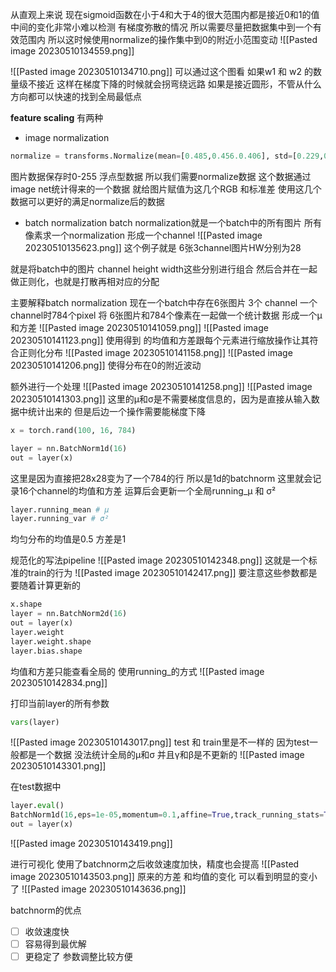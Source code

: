 从直观上来说
现在sigmoid函数在小于4和大于4的很大范围内都是接近0和1的值
中间的变化非常小难以检测
有梯度弥散的情况
所以需要尽量把数据集中到一个有效范围内
所以这时候使用normalize的操作集中到0的附近小范围变动
![[Pasted image 20230510134559.png]]

![[Pasted image 20230510134710.png]]
可以通过这个图看
如果w1 和 w2 的数量级不接近
这样在梯度下降的时候就会拐弯绕远路
如果是接近圆形，不管从什么方向都可以快速的找到全局最低点

**feature scaling**
有两种
- image normalization
```python
normalize = transforms.Normalize(mean=[0.485,0.456.0.406], std=[0.229,0.224,0.225])
```
图片数据保存时0-255 浮点型数据
所以我们需要normalize数据
这个数据通过image net统计得来的一个数据
就给图片赋值为这几个RGB 和标准差
使用这几个数据可以更好的满足normalize后的数据

- batch normalization
batch normalization就是一个batch中的所有图片 所有像素求一个normalization
形成一个channel
![[Pasted image 20230510135623.png]]
这个例子就是
6张3channel图片HW分别为28

就是将batch中的图片 channel height width这些分别进行组合
然后合并在一起做正则化，也就是打散再相对应的分配

主要解释batch normalization
现在一个batch中存在6张图片 3个 channel 一个channel时784个pixel
将 6张图片和784个像素在一起做一个统计数据
形成一个μ和方差
![[Pasted image 20230510141059.png]]
![[Pasted image 20230510141123.png]]
使用得到 的均值和方差跟每个元素进行缩放操作让其符合正则化分布
![[Pasted image 20230510141158.png]]
![[Pasted image 20230510141206.png]]
使得分布在0的附近波动

额外进行一个处理
![[Pasted image 20230510141258.png]]
![[Pasted image 20230510141303.png]]
这里的μ和σ是不需要梯度信息的，因为是直接从输入数据中统计出来的
但是后边一个操作需要能梯度下降

```python
x = torch.rand(100, 16, 784)

layer = nn.BatchNorm1d(16)
out = layer(x)
```
这里是因为直接把28x28变为了一个784的行
所以是1d的batchnorm
这里就会记录16个channel的均值和方差
运算后会更新一个全局running_μ 和 σ²
```python
layer.running_mean # μ
layer.running_var # σ²
```
均匀分布的均值是0.5
方差是1

规范化的写法pipeline
![[Pasted image 20230510142348.png]]
这就是一个标准的train的行为
![[Pasted image 20230510142417.png]]
要注意这些参数都是要随着计算更新的

```python
x.shape
layer = nn.BatchNorm2d(16)
out = layer(x)
layer.weight
layer.weight.shape
layer.bias.shape
```
均值和方差只能查看全局的 使用running_的方式
![[Pasted image 20230510142834.png]]

打印当前layer的所有参数
```python
vars(layer)
```
![[Pasted image 20230510143017.png]]
test 和 train里是不一样的
因为test一般都是一个数据 没法统计全局的μ和σ
并且γ和β是不更新的
![[Pasted image 20230510143301.png]]

在test数据中
```python
layer.eval()
BatchNorm1d(16,eps=1e-05,momentum=0.1,affine=True,track_running_stats=True)
out = layer(x)
```
![[Pasted image 20230510143419.png]]

进行可视化
使用了batchnorm之后收敛速度加快，精度也会提高
![[Pasted image 20230510143503.png]]
原来的方差 和均值的变化
可以看到明显的变小了
![[Pasted image 20230510143636.png]]

batchnorm的优点
- [ ] 收敛速度快
- [ ] 容易得到最优解
- [ ] 更稳定了 参数调整比较方便